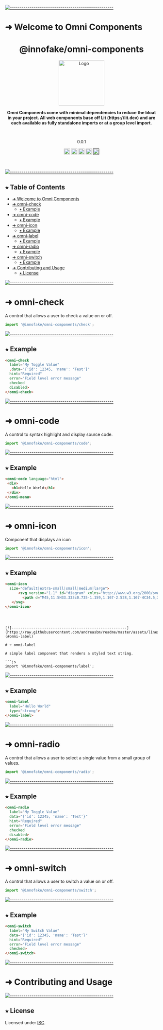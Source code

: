 <!-- ⚠️ This README has been generated from the file(s) "blueprint.md" ⚠️-->
[![-----------------------------------------------------](https://raw.githubusercontent.com/andreasbm/readme/master/assets/lines/aqua.png)](#welcome-to-omni-components-)

# ➜ Welcome to Omni Components 
<h1 align="center">@innofake/omni-components</h1>
<p align="center">
  <img src="https://avatars.githubusercontent.com/u/107934107" alt="Logo" width="150" height="auto" />
</p>

<p align="center">
  <b>Omni Components come with minimal dependencies to reduce the bloat in your project. All web components base off Lit (https://lit.dev) and are each available as fully standalone imports or at a group level import.</b></br>
  <sub><sub>
</p>

<br />

<p align="center">0.0.1</p>

<p align="center">
		<a href="https://npmcharts.com/compare/@innofake/omni-components?minimal=true"><img alt="Downloads per month" src="https://img.shields.io/npm/dm/@innofake/omni-components.svg" height="20"/></a>
<a href="https://www.npmjs.com/package/@innofake/omni-components"><img alt="NPM Version" src="https://img.shields.io/npm/v/@innofake/omni-components.svg" height="20"/></a>
<a href="https://david-dm.org/innofake/omni-components"><img alt="Dependencies" src="https://img.shields.io/david/innofake/omni-components.svg" height="20"/></a>
<a href="https://github.com/innofake/omni-components/graphs/contributors"><img alt="Contributors" src="https://img.shields.io/github/contributors/innofake/omni-components.svg" height="20"/></a>
<a href=""><img alt="Repository: Private" src="https://img.shields.io/badge/Repository-private-lightgrey.svg" height="20"/></a>
	</p>


&nbsp;

[![-----------------------------------------------------](https://raw.githubusercontent.com/andreasbm/readme/master/assets/lines/aqua.png)](#table-of-contents)

## ⭑ Table of Contents

* [➜ Welcome to Omni Components ](#-welcome-to-omni-components-)
* [➜ omni-check](#-omni-check)
	* [⭑ Example](#-example)
* [➜ omni-code](#-omni-code)
	* [⭑ Example](#-example-1)
* [➜ omni-icon](#-omni-icon)
	* [⭑ Example](#-example-2)
* [➜ omni-label](#-omni-label)
	* [⭑ Example](#-example-3)
* [➜ omni-radio](#-omni-radio)
	* [⭑ Example](#-example-4)
* [➜ omni-switch](#-omni-switch)
	* [⭑ Example](#-example-5)
* [➜ Contributing and Usage](#-contributing-and-usage)
	* [⭑ License](#-license)
&nbsp;


[![-----------------------------------------------------](https://raw.githubusercontent.com/andreasbm/readme/master/assets/lines/aqua.png)](#omni-check)

# ➜ omni-check

A control that allows a user to check a value on or off.

```js 
import '@innofake/omni-components/check'; 
```


[![-----------------------------------------------------](https://raw.githubusercontent.com/andreasbm/readme/master/assets/lines/aqua.png)](#example)

## ⭑ Example

```html
<omni-check  label="My Toggle Value"  .data="{'id': 12345, 'name': 'Test'}"  hint="Required"  error="Field level error message"  checked  disabled></omni-check>
```



[![-----------------------------------------------------](https://raw.githubusercontent.com/andreasbm/readme/master/assets/lines/aqua.png)](#omni-code)

# ➜ omni-code

A control to syntax highlight and display source code.

```js 
import '@innofake/omni-components/code'; 
```


[![-----------------------------------------------------](https://raw.githubusercontent.com/andreasbm/readme/master/assets/lines/aqua.png)](#example)

## ⭑ Example

```html
<omni-code language="html"> <div>   <h1>Hello World</h1> </div></omni-menu>
```



[![-----------------------------------------------------](https://raw.githubusercontent.com/andreasbm/readme/master/assets/lines/aqua.png)](#omni-icon)

# ➜ omni-icon

Component that displays an icon

```js 
import '@innofake/omni-components/icon'; 
```


[![-----------------------------------------------------](https://raw.githubusercontent.com/andreasbm/readme/master/assets/lines/aqua.png)](#example)

## ⭑ Example

```html<omni-icon  size="default|extra-small|small|medium|large">	  <svg version="1.1" id="diagram" xmlns="http://www.w3.org/2000/svg" xmlns:xlink="http://www.w3.org/1999/xlink" x="0px" y="0px" width="375px" height="150px">	    <path d="M45,11.5H33.333c0.735-1.159,1.167-2.528,1.167-4C34.5,3.364,31.136,0,27,0s-7.5,3.364-7.5,7.5c0,1.472,0.432,2.841,1.167,4H9l-9,32h54L45,11.5z M22.5,7.5C22.5,5.019,24.519,3,27,3s4.5,2.019,4.5,4.5c0,1.752-1.017,3.257-2.481,4h-4.037 C23.517,10.757,22.5,9.252,22.5,7.5z" id="control"/>   </svg></omni-icon>

```

```



[![-----------------------------------------------------](https://raw.githubusercontent.com/andreasbm/readme/master/assets/lines/aqua.png)](#omni-label)

# ➜ omni-label

A simple label component that renders a styled text string.

```js 
import '@innofake/omni-components/label'; 
```


[![-----------------------------------------------------](https://raw.githubusercontent.com/andreasbm/readme/master/assets/lines/aqua.png)](#example)

## ⭑ Example

```html
<omni-label  label="Hello World"  type="strong"></omni-label>
```



[![-----------------------------------------------------](https://raw.githubusercontent.com/andreasbm/readme/master/assets/lines/aqua.png)](#omni-radio)

# ➜ omni-radio

A control that allows a user to select a single value from a small group of values.

```js 
import '@innofake/omni-components/radio'; 
```


[![-----------------------------------------------------](https://raw.githubusercontent.com/andreasbm/readme/master/assets/lines/aqua.png)](#example)

## ⭑ Example

```html
<omni-radio  label="My Toggle Value"  data="{'id': 12345, 'name': 'Test'}"  hint="Required"  error="Field level error message"  checked  disabled></omni-radio>
```



[![-----------------------------------------------------](https://raw.githubusercontent.com/andreasbm/readme/master/assets/lines/aqua.png)](#omni-switch)

# ➜ omni-switch

A control that allows a user to switch a value on or off.

```js 
import '@innofake/omni-components/switch'; 
```


[![-----------------------------------------------------](https://raw.githubusercontent.com/andreasbm/readme/master/assets/lines/aqua.png)](#example)

## ⭑ Example

```html
<omni-switch  label="My Switch Value"  data="{'id': 12345, 'name': 'Test'}"  hint="Required"  error="Field level error message"  checked></omni-switch>
```


[![-----------------------------------------------------](https://raw.githubusercontent.com/andreasbm/readme/master/assets/lines/aqua.png)](#contributing-and-usage)

# ➜ Contributing and Usage
<!-- readme: contributors -start -->
<!-- readme: contributors -end -->

[![-----------------------------------------------------](https://raw.githubusercontent.com/andreasbm/readme/master/assets/lines/aqua.png)](#license)

## ⭑ License
	
Licensed under [ISC](https://opensource.org/licenses/ISC).
